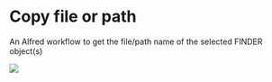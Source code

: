 # Copy file or path
An Alfred workflow to get the file/path name of the selected FINDER object(s)

![](image_URL)
